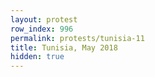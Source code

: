 ```yaml
---
layout: protest
row_index: 996
permalink: protests/tunisia-11
title: Tunisia, May 2018
hidden: true
---
```

